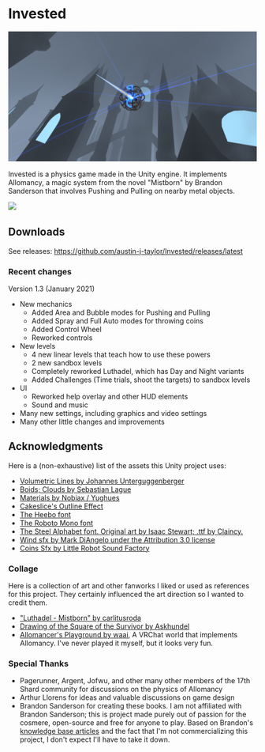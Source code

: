 # Invested
![](demoImage.png)

Invested is a physics game made in the Unity engine. It implements Allomancy, a magic system from the novel "Mistborn" by Brandon Sanderson that involves Pushing and Pulling on nearby metal objects.

[![](https://img.youtube.com/vi/FfPo7ZneHHc/0.jpg)](https://www.youtube.com/watch?v=FfPo7ZneHHc)


## Downloads
See releases: https://github.com/austin-j-taylor/Invested/releases/latest

### Recent changes

Version 1.3 (January 2021)
- New mechanics
	- Added Area and Bubble modes for Pushing and Pulling
	- Added Spray and Full Auto modes for throwing coins
	- Added Control Wheel
	- Reworked controls
- New levels
	- 4 new linear levels that teach how to use these powers
	- 2 new sandbox levels
	- Completely reworked Luthadel, which has Day and Night variants
	- Added Challenges (Time trials, shoot the targets) to sandbox levels
- UI
	- Reworked help overlay and other HUD elements
	- Sound and music
- Many new settings, including graphics and video settings
- Many other little changes and improvements

## Acknowledgments
Here is a (non-exhaustive) list of the assets this Unity project uses:
- [Volumetric Lines by Johannes Unterguggenberger](https://assetstore.unity.com/packages/tools/particles-effects/volumetric-lines-29160)
- [Boids; Clouds by Sebastian Lague](https://github.com/SebLague)
- [Materials by Nobiax / Yughues](https://assetstore.unity.com/publishers/4986)
- [Cakeslice's Outline Effect](https://github.com/cakeslice/Outline-Effect)
- [The Heebo font](https://fonts.google.com/specimen/Heebo)
- [The Roboto Mono font](https://fonts.google.com/specimen/Roboto+Mono)
- [The Steel Alphabet font. Original art by Isaac Stewart; .ttf by Claincy.](https://www.17thshard.com/forum/topic/86714-steel-alphabet-font-updated/)
- [Wind sfx by Mark DiAngelo under the Attribution 3.0 license](http://soundbible.com/1810-Wind.html)
- [Coins Sfx by Little Robot Sound Factory](https://assetstore.unity.com/packages/audio/sound-fx/coins-sfx-39052)

### Collage
Here is a collection of art and other fanworks I liked or used as references for this project. They certainly influenced the art direction so I wanted to credit them.
- ["Luthadel - Mistborn" by carlitusroda](https://www.deviantart.com/carlitusroda/art/Luthadel-Mistborn-715503149)
- [Drawing of the Square of the Survivor by Askhundel](https://www.reddit.com/r/Mistborn/comments/f6l8rh/made_this_drawing_of_the_square_of_the_survivor/)
- [Allomancer's Playground by waai](https://ask.vrchat.com/t/featured-udon-worlds-row/783/12), A VRChat world that implements Allomancy. I've never played it myself, but it looks very fun.

### Special Thanks
- Pagerunner, Argent, Jofwu, and other many other members of the 17th Shard community for discussions on the physics of Allomancy
- Arthur Llorens for ideas and valuable discussions on game design
- Brandon Sanderson for creating these books. I am not affiliated with Brandon Sanderson; this is project made purely out of passion for the cosmere, open-source and free for anyone to play. Based on Brandon's [knowledge base articles](https://faq.brandonsanderson.com/article-categories/films-games-other/) and the fact that I'm not commercializing this project, I don't expect I'll have to take it down.
